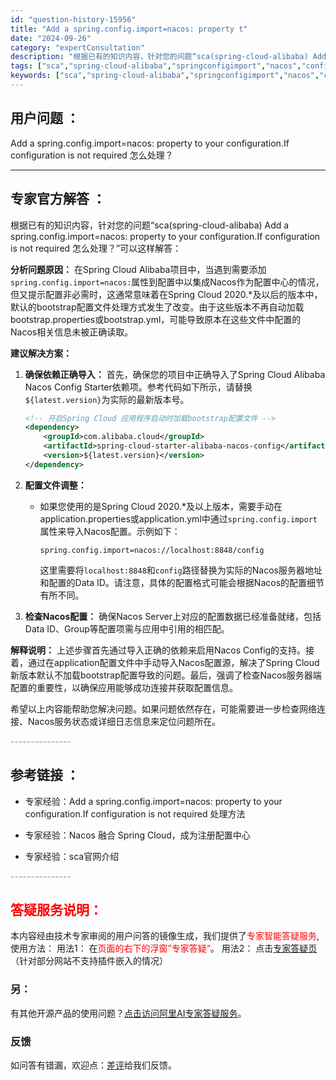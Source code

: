 ```yaml
---
id: "question-history-15956"
title: "Add a spring.config.import=nacos: property t"
date: "2024-09-26"
category: "expertConsultation"
description: "根据已有的知识内容，针对您的问题“sca(spring-cloud-alibaba) Add a spring.config.import=nacos: property to your configuration.If configuration is not required 怎么处理？”可以这"
tags: ["sca","spring-cloud-alibaba","springconfigimport","nacos","configuration","required","处理"]
keywords: ["sca","spring-cloud-alibaba","springconfigimport","nacos","configuration","required","处理"]
---
```


## 用户问题 ： 
 Add a spring.config.import=nacos: property to your configuration.If configuration is not required 怎么处理？  

---------------
## 专家官方解答 ：

根据已有的知识内容，针对您的问题“sca(spring-cloud-alibaba) Add a spring.config.import=nacos: property to your configuration.If configuration is not required 怎么处理？”可以这样解答：

**分析问题原因：**
在Spring Cloud Alibaba项目中，当遇到需要添加`spring.config.import=nacos:`属性到配置中以集成Nacos作为配置中心的情况，但又提示配置非必需时，这通常意味着在Spring Cloud 2020.*及以后的版本中，默认的bootstrap配置文件处理方式发生了改变。由于这些版本不再自动加载bootstrap.properties或bootstrap.yml，可能导致原本在这些文件中配置的Nacos相关信息未被正确读取。

**建议解决方案：**

1. **确保依赖正确导入：**
   首先，确保您的项目中正确导入了Spring Cloud Alibaba Nacos Config Starter依赖项。参考代码如下所示，请替换`${latest.version}`为实际的最新版本号。
   ```xml
   <!-- 开启Spring Cloud 应用程序启动时加载bootstrap配置文件 -->
   <dependency>
       <groupId>com.alibaba.cloud</groupId>
       <artifactId>spring-cloud-starter-alibaba-nacos-config</artifactId>
       <version>${latest.version}</version>
   </dependency>
   ```

2. **配置文件调整：**
   - 如果您使用的是Spring Cloud 2020.*及以上版本，需要手动在application.properties或application.yml中通过`spring.config.import`属性来导入Nacos配置。示例如下：
     ```
     spring.config.import=nacos://localhost:8848/config
     ```
     这里需要将`localhost:8848`和`config`路径替换为实际的Nacos服务器地址和配置的Data ID。请注意，具体的配置格式可能会根据Nacos的配置细节有所不同。

3. **检查Nacos配置：**
   确保Nacos Server上对应的配置数据已经准备就绪，包括Data ID、Group等配置项需与应用中引用的相匹配。

**解释说明：**
上述步骤首先通过导入正确的依赖来启用Nacos Config的支持。接着，通过在application配置文件中手动导入Nacos配置源，解决了Spring Cloud新版本默认不加载bootstrap配置导致的问题。最后，强调了检查Nacos服务器端配置的重要性，以确保应用能够成功连接并获取配置信息。

希望以上内容能帮助您解决问题。如果问题依然存在，可能需要进一步检查网络连接、Nacos服务状态或详细日志信息来定位问题所在。


<font color="#949494">---------------</font> 


## 参考链接 ：

* 专家经验：Add a spring.config.import=nacos: property to your configuration.If configuration is not required 处理方法 
 
 * 专家经验：Nacos 融合 Spring Cloud，成为注册配置中心 
 
 * 专家经验：sca官网介绍 


 <font color="#949494">---------------</font> 
 


## <font color="#FF0000">答疑服务说明：</font> 

本内容经由技术专家审阅的用户问答的镜像生成，我们提供了<font color="#FF0000">专家智能答疑服务</font>,使用方法：
用法1： 在<font color="#FF0000">页面的右下的浮窗”专家答疑“</font>。
用法2： 点击[专家答疑页](https://answer.opensource.alibaba.com/docs/intro)（针对部分网站不支持插件嵌入的情况）
### 另：


有其他开源产品的使用问题？[点击访问阿里AI专家答疑服务](https://answer.opensource.alibaba.com/docs/intro)。
### 反馈
如问答有错漏，欢迎点：[差评](https://ai.nacos.io/user/feedbackByEnhancerGradePOJOID?enhancerGradePOJOId=15958)给我们反馈。
